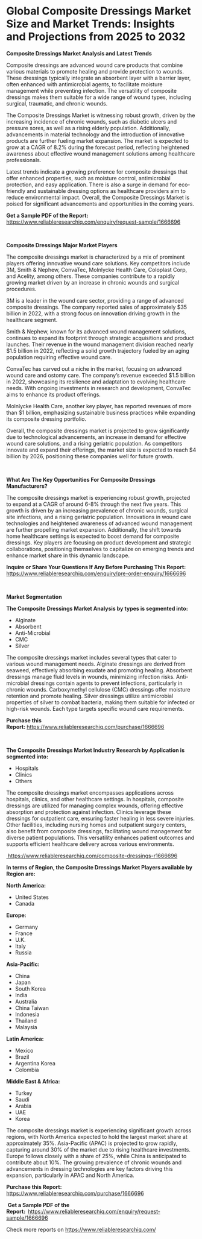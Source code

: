 <p><h1>Global Composite Dressings Market Size and Market Trends: Insights and Projections from 2025 to 2032</h1></p><p><strong>Composite Dressings Market Analysis and Latest Trends</strong></p>
<p><p>Composite dressings are advanced wound care products that combine various materials to promote healing and provide protection to wounds. These dressings typically integrate an absorbent layer with a barrier layer, often enhanced with antimicrobial agents, to facilitate moisture management while preventing infection. The versatility of composite dressings makes them suitable for a wide range of wound types, including surgical, traumatic, and chronic wounds.</p><p>The Composite Dressings Market is witnessing robust growth, driven by the increasing incidence of chronic wounds, such as diabetic ulcers and pressure sores, as well as a rising elderly population. Additionally, advancements in material technology and the introduction of innovative products are further fueling market expansion. The market is expected to grow at a CAGR of 8.2% during the forecast period, reflecting heightened awareness about effective wound management solutions among healthcare professionals.</p><p>Latest trends indicate a growing preference for composite dressings that offer enhanced properties, such as moisture control, antimicrobial protection, and easy application. There is also a surge in demand for eco-friendly and sustainable dressing options as healthcare providers aim to reduce environmental impact. Overall, the Composite Dressings Market is poised for significant advancements and opportunities in the coming years.</p></p>
<p><strong>Get a Sample PDF of the Report:&nbsp;</strong> <a href="https://www.reliableresearchiq.com/enquiry/request-sample/1666696?utm_campaign=2717&utm_medium=2&utm_source=Github&utm_content=ia&utm_term=06032025&utm_id=composite-dressings">https://www.reliableresearchiq.com/enquiry/request-sample/1666696</a></p>
<p>&nbsp;</p>
<p><strong>Composite Dressings Major Market Players</strong></p>
<p><p>The composite dressings market is characterized by a mix of prominent players offering innovative wound care solutions. Key competitors include 3M, Smith & Nephew, ConvaTec, Molnlycke Health Care, Coloplast Corp, and Acelity, among others. These companies contribute to a rapidly growing market driven by an increase in chronic wounds and surgical procedures.</p><p>3M is a leader in the wound care sector, providing a range of advanced composite dressings. The company reported sales of approximately $35 billion in 2022, with a strong focus on innovation driving growth in the healthcare segment. </p><p>Smith & Nephew, known for its advanced wound management solutions, continues to expand its footprint through strategic acquisitions and product launches. Their revenue in the wound management division reached nearly $1.5 billion in 2022, reflecting a solid growth trajectory fueled by an aging population requiring effective wound care.</p><p>ConvaTec has carved out a niche in the market, focusing on advanced wound care and ostomy care. The company’s revenue exceeded $1.5 billion in 2022, showcasing its resilience and adaptation to evolving healthcare needs. With ongoing investments in research and development, ConvaTec aims to enhance its product offerings.</p><p>Molnlycke Health Care, another key player, has reported revenues of more than $1 billion, emphasizing sustainable business practices while expanding its composite dressing portfolio.</p><p>Overall, the composite dressings market is projected to grow significantly due to technological advancements, an increase in demand for effective wound care solutions, and a rising geriatric population. As competitors innovate and expand their offerings, the market size is expected to reach $4 billion by 2026, positioning these companies well for future growth.</p></p>
<p>&nbsp;</p>
<p><strong>What Are The Key Opportunities For Composite Dressings Manufacturers?</strong></p>
<p><p>The composite dressings market is experiencing robust growth, projected to expand at a CAGR of around 6-8% through the next five years. This growth is driven by an increasing prevalence of chronic wounds, surgical site infections, and a rising geriatric population. Innovations in wound care technologies and heightened awareness of advanced wound management are further propelling market expansion. Additionally, the shift towards home healthcare settings is expected to boost demand for composite dressings. Key players are focusing on product development and strategic collaborations, positioning themselves to capitalize on emerging trends and enhance market share in this dynamic landscape.</p></p>
<p><strong>Inquire or Share Your Questions If Any Before Purchasing This Report:</strong> <a href="https://www.reliableresearchiq.com/enquiry/pre-order-enquiry/1666696?utm_campaign=2717&utm_medium=2&utm_source=Github&utm_content=ia&utm_term=06032025&utm_id=composite-dressings">https://www.reliableresearchiq.com/enquiry/pre-order-enquiry/1666696</a></p>
<p>&nbsp;</p>
<p><strong>Market Segmentation</strong></p>
<p><strong>The Composite Dressings Market Analysis by types is segmented into:</strong></p>
<p><ul><li>Alginate</li><li>Absorbent</li><li>Anti-Microbial</li><li>CMC</li><li>Silver</li></ul></p>
<p><p>The composite dressings market includes several types that cater to various wound management needs. Alginate dressings are derived from seaweed, effectively absorbing exudate and promoting healing. Absorbent dressings manage fluid levels in wounds, minimizing infection risks. Anti-microbial dressings contain agents to prevent infections, particularly in chronic wounds. Carboxymethyl cellulose (CMC) dressings offer moisture retention and promote healing. Silver dressings utilize antimicrobial properties of silver to combat bacteria, making them suitable for infected or high-risk wounds. Each type targets specific wound care requirements.</p></p>
<p><strong>Purchase this Report:&nbsp;</strong><a href="https://www.reliableresearchiq.com/purchase/1666696?utm_campaign=2717&utm_medium=2&utm_source=Github&utm_content=ia&utm_term=06032025&utm_id=composite-dressings">https://www.reliableresearchiq.com/purchase/1666696</a></p>
<p>&nbsp;</p>
<p><strong>The Composite Dressings Market Industry Research by Application is segmented into:</strong></p>
<p><ul><li>Hospitals</li><li>Clinics</li><li>Others</li></ul></p>
<p><p>The composite dressings market encompasses applications across hospitals, clinics, and other healthcare settings. In hospitals, composite dressings are utilized for managing complex wounds, offering effective absorption and protection against infection. Clinics leverage these dressings for outpatient care, ensuring faster healing in less severe injuries. Other facilities, including nursing homes and outpatient surgery centers, also benefit from composite dressings, facilitating wound management for diverse patient populations. This versatility enhances patient outcomes and supports efficient healthcare delivery across various environments.</p></p>
<p><a href="https://www.reliableresearchiq.com/composite-dressings-r1666696?utm_campaign=2717&utm_medium=2&utm_source=Github&utm_content=ia&utm_term=06032025&utm_id=composite-dressings">&nbsp;https://www.reliableresearchiq.com/composite-dressings-r1666696</a></p>
<p><strong>In terms of Region, the Composite Dressings Market Players available by Region are:</strong></p>
<p>
    <p> <strong> North America: </strong>
        <ul>
            <li>United States</li>
            <li>Canada</li>
        </ul>
        </p> 
    <p> <strong> Europe: </strong>
        <ul>
            <li>Germany</li>
            <li>France</li>
            <li>U.K.</li>
            <li>Italy</li>
            <li>Russia</li>
        </ul>
        </p> 
    <p> <strong> Asia-Pacific: </strong>
        <ul>
            <li>China</li>
            <li>Japan</li>
            <li>South Korea</li>
            <li>India</li>
            <li>Australia</li>
            <li>China Taiwan</li>
            <li>Indonesia</li>
            <li>Thailand</li>
            <li>Malaysia</li>
        </ul>
        </p> 
    <p> <strong> Latin America: </strong>
        <ul>
            <li>Mexico</li>
            <li>Brazil</li>
            <li>Argentina Korea</li>
            <li>Colombia</li>
        </ul>
        </p> 
    <p> <strong> Middle East & Africa: </strong>
        <ul>
            <li>Turkey</li>
            <li>Saudi</li>
            <li>Arabia</li>
            <li>UAE</li>
            <li>Korea</li>
        </ul>
    </p>
    </p>
<p><p>The composite dressings market is experiencing significant growth across regions, with North America expected to hold the largest market share at approximately 35%. Asia-Pacific (APAC) is projected to grow rapidly, capturing around 30% of the market due to rising healthcare investments. Europe follows closely with a share of 25%, while China is anticipated to contribute about 10%. The growing prevalence of chronic wounds and advancements in dressing technologies are key factors driving this expansion, particularly in APAC and North America.</p></p>
<p><strong>Purchase this Report: </strong><a href="https://www.reliableresearchiq.com/purchase/1666696?utm_campaign=2717&utm_medium=2&utm_source=Github&utm_content=ia&utm_term=06032025&utm_id=composite-dressings">https://www.reliableresearchiq.com/purchase/1666696</a></p>
<p>&nbsp;<strong>Get a Sample PDF of the Report:&nbsp;&nbsp;</strong><a href="https://www.reliableresearchiq.com/enquiry/request-sample/1666696?utm_campaign=2717&utm_medium=2&utm_source=Github&utm_content=ia&utm_term=06032025&utm_id=composite-dressings">https://www.reliableresearchiq.com/enquiry/request-sample/1666696</a></p>
<p><strong></strong></p>
<p>Check more reports on <a href="https://www.reliableresearchiq.com/?utm_campaign=2717&utm_medium=2&utm_source=Github&utm_content=ia&utm_term=06032025&utm_id=composite-dressings">https://www.reliableresearchiq.com/</a></p>